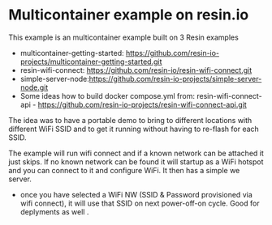 # Multicontainer example on resin.io

This example is an multicontainer example built on 3 Resin examples
- multicontainer-getting-started: https://github.com/resin-io-projects/multicontainer-getting-started.git
- resin-wifi-connect: https://github.com/resin-io/resin-wifi-connect.git
- simple-server-node:https://github.com/resin-io-projects/simple-server-node.git
- Some ideas how to build docker compose.yml from: resin-wifi-connect-api - https://github.com/resin-io-projects/resin-wifi-connect-api.git

The idea was to have a portable demo to bring to different locations with different WiFi SSID and to get it running without having to re-flash for each SSID. 

The example will run wifi connect and if a known network can be attached it just skips. If no known network can be found it will startup as a WiFi hotspot and you can connect to it and configure WiFi. It then has a simple we server. 
- once you have selected a WiFi NW (SSID & Password provisioned via wifi connect), it will use that SSID on next power-off-on cycle. Good for deplyments as well . 
